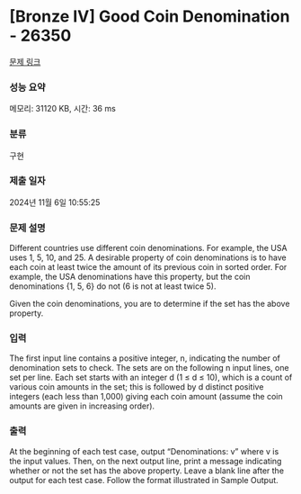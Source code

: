 # [Bronze IV] Good Coin Denomination - 26350 

[문제 링크](https://www.acmicpc.net/problem/26350) 

### 성능 요약

메모리: 31120 KB, 시간: 36 ms

### 분류

구현

### 제출 일자

2024년 11월 6일 10:55:25

### 문제 설명

<p>Different countries use different coin denominations. For example, the USA uses 1, 5, 10, and 25. A desirable property of coin denominations is to have each coin at least twice the amount of its previous coin in sorted order. For example, the USA denominations have this property, but the coin denominations {1, 5, 6} do not (6 is not at least twice 5).</p>

<p>Given the coin denominations, you are to determine if the set has the above property.</p>

### 입력 

 <p>The first input line contains a positive integer, n, indicating the number of denomination sets to check. The sets are on the following n input lines, one set per line. Each set starts with an integer d (1 ≤ d ≤ 10), which is a count of various coin amounts in the set; this is followed by d distinct positive integers (each less than 1,000) giving each coin amount (assume the coin amounts are given in increasing order).</p>

### 출력 

 <p>At the beginning of each test case, output “Denominations: v” where v is the input values. Then, on the next output line, print a message indicating whether or not the set has the above property. Leave a blank line after the output for each test case. Follow the format illustrated in Sample Output.</p>

